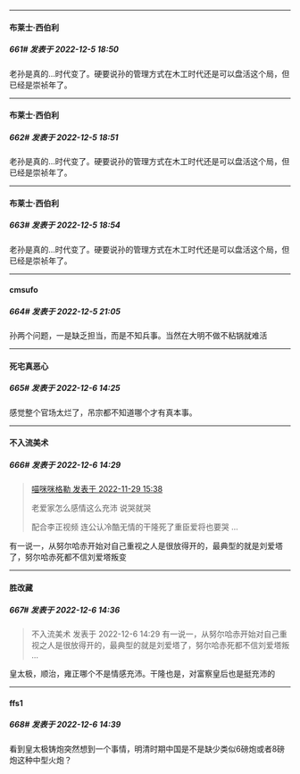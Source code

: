 

*****

####  布莱士·西伯利  
##### 661#       发表于 2022-12-5 18:50

老孙是真的...时代变了。硬要说孙的管理方式在木工时代还是可以盘活这个局，但已经是崇祯年了。

*****

####  布莱士·西伯利  
##### 662#       发表于 2022-12-5 18:51

老孙是真的...时代变了。硬要说孙的管理方式在木工时代还是可以盘活这个局，但已经是崇祯年了。

*****

####  布莱士·西伯利  
##### 663#       发表于 2022-12-5 18:54

老孙是真的...时代变了。硬要说孙的管理方式在木工时代还是可以盘活这个局，但已经是崇祯年了。



*****

####  cmsufo  
##### 664#       发表于 2022-12-5 21:05

孙两个问题，一是缺乏担当，而是不知兵事。当然在大明不做不粘锅就难活



*****

####  死宅真恶心  
##### 665#       发表于 2022-12-6 14:25

感觉整个官场太烂了，吊宗都不知道哪个才有真本事。

*****

####  不入流美术  
##### 666#       发表于 2022-12-6 14:29

<blockquote><a href="httphttps://bbs.saraba1st.com/2b/forum.php?mod=redirect&amp;goto=findpost&amp;pid=58677904&amp;ptid=2076208" target="_blank">喵咪咪格勒 发表于 2022-11-29 15:38</a>

老爱家怎么感情这么充沛 说哭就哭

配合李正视频 连公认冷酷无情的干隆死了重臣爱将也要哭 ...</blockquote>
有一说一，从努尔哈赤开始对自己重视之人是很放得开的，最典型的就是刘爱塔了，努尔哈赤死都不信刘爱塔叛变



*****

####  胜改藏  
##### 667#       发表于 2022-12-6 14:36

<blockquote>不入流美术 发表于 2022-12-6 14:29
有一说一，从努尔哈赤开始对自己重视之人是很放得开的，最典型的就是刘爱塔了，努尔哈赤死都不信刘爱塔叛 ...</blockquote>
皇太极，顺治，雍正哪个不是情感充沛。干隆也是，对富察皇后也是挺充沛的

*****

####  ffs1  
##### 668#       发表于 2022-12-6 14:39

看到皇太极铸炮突然想到一个事情，明清时期中国是不是缺少类似6磅炮或者8磅炮这种中型火炮？

